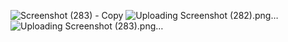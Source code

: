 ![Screenshot (283) - Copy](https://user-images.githubusercontent.com/67138916/132977790-5b6ad180-9a45-4d69-bd12-f80cc869551b.png)
![Uploading Screenshot (282).png…]()
![Uploading Screenshot (283).png…]()
